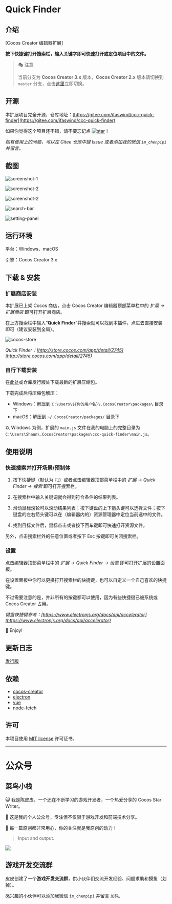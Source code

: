 # Quick Finder

## 介绍

[Cocos Creator 编辑器扩展]

**按下快捷键打开搜索栏，输入关键字即可快速打开或定位项目中的文件。**

> 🎭 注意
>
> 当前分支为 **Cocos Creator 3.x** 版本，**Cocos Creator 2.x** 版本请切换到 `master` 分支，点击[这里](https://gitee.com/ifaswind/ccc-quick-finder/tree/master/)立即切换。



## 开源

本扩展项目完全开源，仓库地址：[https://gitee.com/ifaswind/ccc-quick-finder](https://gitee.com/ifaswind/ccc-quick-finder)

如果你觉得这个项目还不错，请不要忘记点 [![star](https://gitee.com/ifaswind/ccc-quick-finder/badge/star.svg?theme=dark)](https://gitee.com/ifaswind/ccc-quick-finder/stargazers)！

*如有使用上的问题，可以在 Gitee 仓库中提 Issue 或者添加我的微信 `im_chenpipi` 并留言。*



## 截图

![screenshot-1](https://gitee.com/ifaswind/image-storage/raw/master/repositories/ccc-quick-finder/screenshot-1.png)

![screenshot-2](https://gitee.com/ifaswind/image-storage/raw/master/repositories/ccc-quick-finder/screenshot-2.png)

![screenshot-2](https://gitee.com/ifaswind/image-storage/raw/master/repositories/ccc-quick-finder/screenshot-3.png)

![search-bar](https://gitee.com/ifaswind/image-storage/raw/master/repositories/ccc-quick-finder/search-bar.png)

![setting-panel](https://gitee.com/ifaswind/image-storage/raw/master/repositories/ccc-quick-finder/setting-panel.png)



## 运行环境

平台：Windows、macOS

引擎：Cocos Creator 3.x



## 下载 & 安装

### 扩展商店安装

本扩展已上架 Cocos 商店，点击 Cocos Creator 编辑器顶部菜单栏中的 *扩展 -> 扩展商店* 即可打开扩展商店。

在上方搜索栏中输入“**Quick Finder**”并搜索就可以找到本插件，点进去直接安装即可（建议安装到全局）。

![cocos-store](https://gitee.com/ifaswind/image-storage/raw/master/repositories/ccc-quick-finder/cocos-store.png)

*Quick Finder：[http://store.cocos.com/app/detail/2745](http://store.cocos.com/app/detail/2745)*



### 自行下载安装

在[此处](https://gitee.com/ifaswind/ccc-quick-finder/releases)或仓库发行版处下载最新的扩展压缩包。

下载完成后将压缩包解压：

- Windows：解压到 `C:\Users\${你的用户名}\.CocosCreator\packages\` 目录下
- macOS：解压到 `~/.CocosCreator/packages/` 目录下

以 Windows 为例，扩展的 `main.js` 文件在我的电脑上的完整目录为 `C:\Users\Shaun\.CocosCreator\packages\ccc-quick-finder\main.js`。



## 使用说明

### 快速搜索并打开场景/预制体

1. 按下快捷键（默认为 `F1`）或者点击编辑器顶部菜单栏中的 *扩展 -> Quick Finder -> 搜索* 即可打开搜索栏。

2. 在搜索栏中输入关键词就会得到符合条件的结果列表。

3. 滑动鼠标滚轮可以滚动结果列表；按下键盘的上下箭头键可以选择文件；按下键盘的左右箭头键可以在（编辑器内的）资源管理器中定位当前选中的文件。

4. 找到目标文件后，鼠标点击或者按下回车键即可快速打开资源文件。

另外，点击搜索栏外的任意位置或者按下 Esc 按键即可关闭搜索栏。



### 设置

点击编辑器顶部菜单栏中的 *扩展 -> Quick Finder -> 设置* 即可打开扩展的设置面板。

在设置面板中你可以更换打开搜索栏的快捷键，也可以自定义一个自己喜欢的快捷键。

不过需要注意的是，并非所有的按键都可以使用，因为有些快捷键已被系统或 Cocos Creator 占用。

*键盘快捷键参考：[https://www.electronjs.org/docs/api/accelerator](https://www.electronjs.org/docs/api/accelerator)*

🥳 Enjoy!



## 更新日志

[发行版](https://gitee.com/ifaswind/ccc-quick-finder/releases)



## 依赖

- [cocos-creator](https://github.com/cocos-creator)
- [electron](https://github.com/electron/electron)
- [vue](https://github.com/vuejs/vue)
- [node-fetch](https://github.com/node-fetch/node-fetch)



## 许可

本项目使用 [MIT license](https://opensource.org/licenses/MIT) 许可证书。



---



# 公众号

## 菜鸟小栈

😺 我是陈皮皮，一个还在不断学习的游戏开发者，一个热爱分享的 Cocos Star Writer。

🎨 这是我的个人公众号，专注但不仅限于游戏开发和前端技术分享。

💖 每一篇原创都非常用心，你的关注就是我原创的动力！

> Input and output.

![](https://gitee.com/ifaswind/image-storage/raw/master/weixin/official-account.png)



## 游戏开发交流群

皮皮创建了一个**游戏开发交流群**，供小伙伴们交流开发经验、问题求助和摸鱼（划掉）。

感兴趣的小伙伴可以添加我微信 `im_chenpipi` 并留言 `加群`。